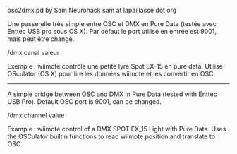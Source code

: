 osc2dmx.pd
by Sam Neurohack
sam at lapaillasse dot org

Une passerelle très simple entre OSC et DMX en Pure Data (testée avec Enttec USB pro sous OS X).
Par défaut le port utilisé en entrée est 9001, mais peut être changé. 

/dmx canal valeur

Exemple : wiimote contrôle une petite lyre Spot EX-15 en pure data. Utilise OSculator (OS X) pour lire les données wiimote et les convertir en OSC.

---------------------------------------------------------------------------------------

A simple bridge between OSC and DMX in Pure Data (tested with Enttec USB Pro). 
Default OSC port is 9001, can be changed. 

/dmx channel value

Example : wiimote control of a DMX SPOT EX_15 Light with Pure Data. Uses the OSCulator builtin functions to read wiimote position and translate to OSC.
